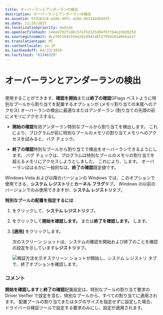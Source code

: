 ```yaml
---
title: オーバーランとアンダーランの検出
description: オーバーランとアンダーランの検出
ms.assetid: d7d282c8-adde-49fc-a20e-d633abd6dd3f
ms.date: 11/28/2017
ms.localizationpriority: medium
ms.openlocfilehash: 14eed792f1d8c57a75d125d84fbffb4e2ddd025d
ms.sourcegitcommit: 0cc5051945559a242d941a6f2799d161d8eba2a7
ms.translationtype: MT
ms.contentlocale: ja-JP
ms.lasthandoff: 04/23/2019
ms.locfileid: "63346329"
---
```

# <a name="detecting-overruns-and-underruns"></a>オーバーランとアンダーランの検出


## <span id="ddk_detecting_overruns_and_underruns_dtools"></span><span id="DDK_DETECTING_OVERRUNS_AND_UNDERRUNS_DTOOLS"></span>


使用することができます、**確認を開始**または**終了の確認**GFlags ベストように特別なプールから割り当てを配置するオプションが (メモリ割り当ての末尾へのアクセス) オーバーランの検出に最適なまたはアンダーラン (割り当ての先頭の前にメモリにアクセスする)。

-   **開始の確認**有効アンダーラン特別なプールから割り当てを検出します。 これにより、プログラムが前に特別なプールのメモリの割り当てメモリへのアクセスを試みると、バグ チェック。

-   **終了の確認**特別なプールから割り当てで検出をオーバーランできるようにします。 バグ チェックは、プログラムは特別なプールのメモリの割り当てを超えるメモリにアクセスしようとしました。 これにより、します。 オーバーランははるかに一般的なは、**終了の確認**既定値です。

Windows Vista および以降のバージョンの Windows では、このオプションで使用できる、**システム レジストリ**と**カーネル フラグ**タブ。 Windows の以前のバージョンでのみ使用できますが、**システム レジストリ**タブ。

**特別なプールの配置を指定するには**

1.  をクリックして、**システム レジストリ**タブ。

2.  をクリックして**開始を確認します。** または**終了を確認します。** します。

3.  **[適用]** をクリックします。

    次のスクリーン ショットは、システムの確認を開始および終了のことを確認の設定を示しています**レジストリ**タブ。

    ![検証方法を示すスクリーン ショットが開始し、システム レジストリ タブで、終了オプションを確認します。](images/gflags-overruns.png)

### <a name="span-idcommentsspanspan-idcommentsspancomments"></a><span id="comments"></span><span id="COMMENTS"></span>コメント

**開始を確認します**と**終了の確認**配置設定は、特別なプールの割り当て要求の Driver Verifier で設定を含む、特別なプールから、すべての割り当てに適用されます。 配置プールの割り当てまたはタグのサイズを指定せずに設定した場合、ドライバーの検証ツールで設定する要求のみにし、設定が適用されます。

 

 





